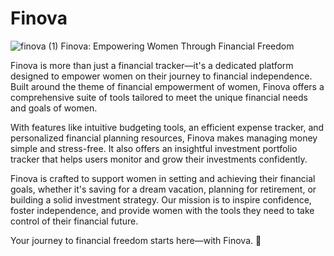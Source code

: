 # Finova
![finova (1)](https://github.com/user-attachments/assets/2619335b-6be5-440c-96a8-be4745bbe628)
Finova: Empowering Women Through Financial Freedom

Finova is more than just a financial tracker—it's a dedicated platform designed to empower women on their journey to financial independence. Built around the theme of financial empowerment of women, Finova offers a comprehensive suite of tools tailored to meet the unique financial needs and goals of women.

With features like intuitive budgeting tools, an efficient expense tracker, and personalized financial planning resources, Finova makes managing money simple and stress-free. It also offers an insightful investment portfolio tracker that helps users monitor and grow their investments confidently.

Finova is crafted to support women in setting and achieving their financial goals, whether it's saving for a dream vacation, planning for retirement, or building a solid investment strategy. Our mission is to inspire confidence, foster independence, and provide women with the tools they need to take control of their financial future.

Your journey to financial freedom starts here—with Finova. 🚀
